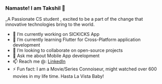 ### Namaste! I am Takshil 👋
_A Passionate CS student , excited to be a part of the change that innovative technologies bring to the world.

- 🔭 I’m currently working on SICKICKS App
- 🌱 I’m currently learning Flutter for Cross-Platform application development
- 👯 I’m looking to collaborate on open-source projects
- 💬 Ask me about Mobile App development 
- 📫 Reach me @: [LinkedIn](https://www.linkedin.com/in/takshil-kunadia/)
- ⚡ Fun fact: I am a Movie/Series Connoiseur, might watched over 600 movies in my life time. Hasta La Vista Baby!
